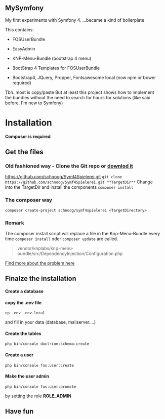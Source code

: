 ## MySymfony

My first experiments with Symfony 4.
...became a kind of boilerplate

This contains:

- FOSUserBundle

- EasyAdmin

- KNP-Menu-Bundle (bootstrap 4 menu)

- BootStrap 4 Templates for FOSUserBundle

- Bootstrap4, JQuery, Propper, Fontsawesome local (now npm or bower required)


Tbh. most is copy/paste
But at least this project shows how to implement the bundles without the need to search for hours for solutions (like said before, I'm new to Symfony)
# Installation
**Composer is required**
## Get the files
### Old fashioned way - Clone the Git repo or  [downlod it](http://https://github.com/schnoog/Symf4Spielerei/archive/master.zip) 
https://github.com/schnoog/Symf4Spielerei.git
`git clone https://github.com/schnoog/Symf4Spielerei.git **TargetDir**`
Change into the TargetDir and install the components
`composer install`
### The composer way
`composer create-project schnoog/symf4spielerei <TargetDirectory>`
### Remark
The composer install script will replace a file in the Knp-Menu-Bundle every time 
`composer install` oder `composer update` are called.
> vendor/knplabs/knp-menu-bundle/src/DependencyInjection/Configuration.php

[Find more about the problem here](https://github.com/KnpLabs/KnpMenuBundle/pull/396)


## Finalze the installation
#### Create a database ####

#### copy the .env file ####

`cp .env .env.local`

and fill in your data (database, mailserver....)


#### Create the tables ####

`php bin/console doctrine:schema:create`


#### Create a user ####

`php bin/console fos:user:create`

#### Make the user admin ####

`php bin/console fos:user:promote`

by setting the role **ROLE_ADMIN**

## Have fun ##

